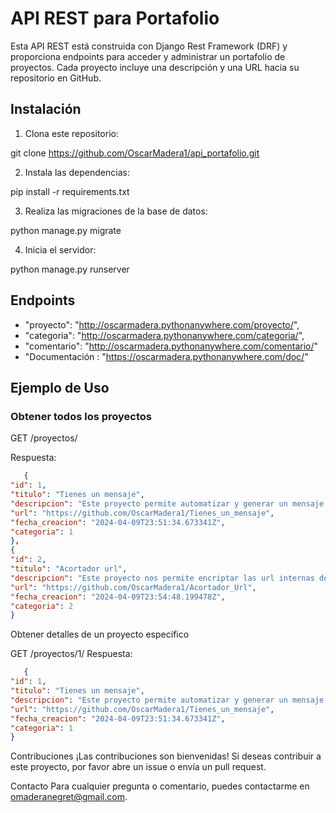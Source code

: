 # API REST para Portafolio

Esta API REST está construida con Django Rest Framework (DRF) y proporciona endpoints para acceder y administrar un portafolio de proyectos. Cada proyecto incluye una descripción y una URL hacia su repositorio en GitHub.

## Instalación

1. Clona este repositorio:

git clone https://github.com/OscarMadera1/api_portafolio.git


2. Instala las dependencias:

pip install -r requirements.txt


3. Realiza las migraciones de la base de datos:

python manage.py migrate


4. Inicia el servidor:

python manage.py runserver

## Endpoints

- "proyecto": "http://oscarmadera.pythonanywhere.com/proyecto/",
- "categoria": "http://oscarmadera.pythonanywhere.com/categoria/",
- "comentario": "http://oscarmadera.pythonanywhere.com/comentario/"
- "Documentación : "https://oscarmadera.pythonanywhere.com/doc/"

## Ejemplo de Uso

### Obtener todos los proyectos

GET /proyectos/

Respuesta:

```json
   {
"id": 1,
"titulo": "Tienes un mensaje",
"descripcion": "Este proyecto permite automatizar y generar un mensaje por email a los empleados de una empresa en una plantilla de html personalizada.",
"url": "https://github.com/OscarMadera1/Tienes_un_mensaje",
"fecha_creacion": "2024-04-09T23:51:34.673341Z",
"categoria": 1
},
{
"id": 2,
"titulo": "Acortador url",
"descripcion": "Este proyecto nos permite encriptar las url internas de una compañia, para que solo puedan ser accedidas por los empleados. ademas registrar el nombre de usuario y fecha de acceso a la misma.",
"url": "https://github.com/OscarMadera1/Acortador_Url",
"fecha_creacion": "2024-04-09T23:54:48.199478Z",
"categoria": 2
}
```
Obtener detalles de un proyecto específico

GET /proyectos/1/
Respuesta:

```json
   {
"id": 1,
"titulo": "Tienes un mensaje",
"descripcion": "Este proyecto permite automatizar y generar un mensaje por email a los empleados de una empresa en una plantilla de html personalizada.",
"url": "https://github.com/OscarMadera1/Tienes_un_mensaje",
"fecha_creacion": "2024-04-09T23:51:34.673341Z",
"categoria": 1
}
```
Contribuciones
¡Las contribuciones son bienvenidas! Si deseas contribuir a este proyecto, por favor abre un issue o envía un pull request.

Contacto
Para cualquier pregunta o comentario, puedes contactarme en omaderanegret@gmail.com.

